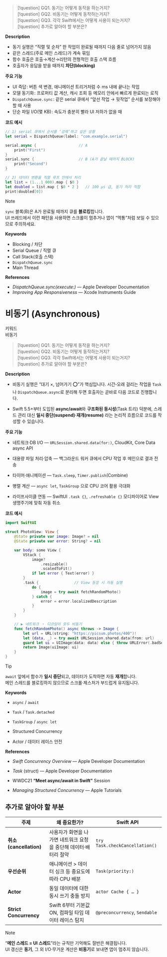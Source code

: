 
> [!question] GQ1. 동기는 어떻게 동작을 하는거지?  
> [!question] GQ2. 비동기는 어떻게 동작하는거지?  
> [!question] GQ3. 각각 Swift에서는 어떻게 사용이 되는거지?  
> [!question] 추가로 알아야 할 부분은?

**Description**

- 동기 실행은 “직렬 및 순차” 한 작업이 완료될 때까지 다음 줄로 넘어가지 않음
- 같은 스레드(주로 메인 스레드)가 계속 묶임
- 함수 호출은 호출→계산→리턴의 전형적인 호출 스택 흐름
- 호출자가 응답을 받을 때까지 **차단(blocking)**
    

**주요 기능**
- UI 즉답 : 버튼 색 변경, 애니메이션 트리거처럼 수 ms 내에 끝나는 작업
- 모델 동기화 : 프로퍼티 값 계산, 캐시 조회 등 메모리 안에서 빠르게 완료되는 로직
- `DispatchQueue.sync` : 같은 serial 큐에서 “앞선 작업 → 뒷작업” 순서를 보장해야 할 때 사용
- 단순 파일 I/O(몇 KB) : 속도가 충분히 빨라 UI 저하가 없을 때
    
**코드 예시**
```swift
// 1) serial 큐에서 순서를 ‘강제’하고 싶은 상황
let serial = DispatchQueue(label: "com.example.serial")

serial.async {                   // A
    print("First")
}
serial.sync {                    // B (A가 끝날 때까지 BLOCK)
    print("Second")
}

// 2) 데이터 변환을 직렬 루프 안에서 처리
let list = (1...1_000).map { $0 }
let doubled = list.map { $0 * 2 }   // 100 µs 급, 동기 처리 적합
print(doubled[0])
```

> [!NOTE]  
> `sync` 블록(B)은 A가 완료될 때까지 큐를 **블로킹**합니다.  
> UI 쓰레드에서 이런 패턴을 사용하면 스크롤이 멈추거나 앱이 “먹통”처럼 보일 수 있으므로 주의하세요.

**Keywords**
- Blocking / 차단
- Serial Queue / 직렬 큐
- Call Stack(호출 스택)
- `DispatchQueue.sync`
- Main Thread

**References**
- _DispatchQueue.sync(execute:)_ — Apple Developer Documentation
- _Improving App Responsiveness_ — Xcode Instruments Guide

# 비동기 (Asynchronous)

키워드  
비동기

> [!question] GQ1. 동기는 어떻게 동작을 하는거지?  
> [!question] GQ2. 비동기는 어떻게 동작하는거지?  
> [!question] GQ3. 각각 Swift에서는 어떻게 사용이 되는거지?  
> [!question] 추가로 알아야 할 부분은?

**Description**

- 비동기 실행은 “대기 ×, 넘어가기 ⭕”가 핵심입니다. 시간‑오래 걸리는 작업을 `Task`나 `DispatchQueue.async`로 분리해 두면 호출자는 곧바로 다음 코드로 진행합니다.
    
- Swift 5.5+부터 도입된 **async/await**와 **구조화된 동시성**(Task 트리) 덕분에, 스레드 관리 대신 **일시 중단(suspend)·재개(resume)** 라는 논리적 흐름으로 코드를 작성할 수 있습니다.
    

**주요 기능**

- 네트워크·DB I/O — `URLSession.shared.data(for:)`, CloudKit, Core Data async API
    
- 대용량 파일 처리·압축 — 백그라운드 워커 큐에서 CPU 작업 후 메인으로 결과 전송
    
- 타이머·애니메이션 — `Task.sleep`, `Timer.publish`(Combine)
    
- 병렬 계산 — `async let`, `TaskGroup` 으로 CPU 코어 활용 극대화
    
- 라이프사이클 연동 — SwiftUI `.task {}`, `.refreshable {}` 모디파이어로 View 생명주기에 맞춰 자동 취소
    

**코드 예시**

```swift
import SwiftUI

struct PhotoView: View {
    @State private var image: Image? = nil
    @State private var error: String? = nil

    var body: some View {
        VStack {
            image?
                .resizable()
                .scaledToFit()
            if let error { Text(error) }
        }
        .task {                // View 등장 시 자동 실행
            do {
                image = try await fetchRandomPhoto()
            } catch {
                error = error.localizedDescription
            }
        }
    }

    // ▶︎ 네트워크 ‧ 디코딩이 모두 비동기
    func fetchRandomPhoto() async throws -> Image {
        let url = URL(string: "https://picsum.photos/400")!
        let (data, _) = try await URLSession.shared.data(from: url)
        guard let ui = UIImage(data: data) else { throw URLError(.badServerResponse) }
        return Image(uiImage: ui)
    }
}
```

> [!TIP]  
> `await` 앞에서 함수가 **일시 중단**되고, 데이터가 도착하면 자동 **재개**합니다.  
> 메인 스레드를 블로킹하지 않으므로 스크롤·제스처가 부드럽게 유지됩니다.

**Keywords**

- `async` / `await`
    
- `Task` / `Task.detached`
    
- `TaskGroup` / `async let`
    
- Structured Concurrency
    
- Actor / 데이터 레이스 안전
    

**References**

- _Swift Concurrency Overview_ — Apple Developer Documentation
    
- _Task_ (struct) — Apple Developer Documentation
    
- WWDC21 **“Meet async/await in Swift”** Session
    
- _Managing Structured Concurrency_ — Apple Tutorials
    

## 추가로 알아야 할 부분

|주제|왜 중요한가?|Swift API|
|---|---|---|
|**취소(cancellation)**|사용자가 화면을 나가면 네트워크 요청을 중단해 데이터·배터리 절약|`try Task.checkCancellation()`|
|**우선순위**|애니메이션 > 데이터 싱크 등 중요도에 따라 CPU 배분|`Task(priority:)`|
|**Actor**|동일 데이터에 대한 동시 쓰기 충돌 방지|`actor Cache { … }`|
|**Strict Concurrency**|Swift 6부터 기본값 ON, 컴파일 타임 데이터 레이스 탐지|`@preconcurrency`, `Sendable`|

> [!NOTE]  
> “**메인 스레드 = UI 스레드**”라는 규칙만 기억해도 절반은 해결됩니다.  
> UI 갱신은 **동기**, 그 외 I/O·무거운 계산은 **비동기**로 보내면 앱이 멈추지 않습니다.